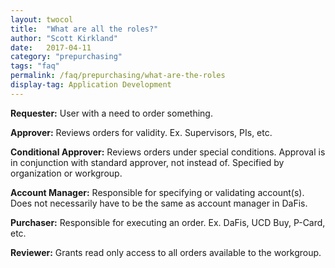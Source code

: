 ```yaml
---
layout: twocol
title:  "What are all the roles?"
author: "Scott Kirkland"
date:   2017-04-11
category: "prepurchasing"
tags: "faq"
permalink: /faq/prepurchasing/what-are-the-roles
display-tag: Application Development
---
```


**Requester:**
User with a need to order something.

**Approver:** Reviews orders for validity. Ex. Supervisors, PIs, etc.

**Conditional Approver:** Reviews orders under special conditions. Approval is in conjunction with standard approver, not instead of. Specified by organization or workgroup.

**Account Manager:** Responsible for specifying or validating account(s). Does not necessarily have to be the same as account manager in DaFis.

**Purchaser:** Responsible for executing an order. Ex. DaFis, UCD Buy, P-Card, etc.

**Reviewer:** Grants read only access to all orders available to the workgroup.

